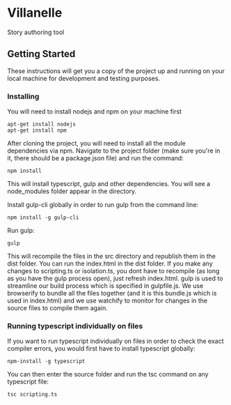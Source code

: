 # Villanelle
Story authoring tool

## Getting Started

These instructions will get you a copy of the project up and running on your local machine for development and testing purposes.

### Installing

You will need to install nodejs and npm on your machine first

```
apt-get install nodejs
apt-get install npm
```

After cloning the project, you will need to install all the module dependencies via npm. Navigate to the project folder (make sure you're in it, there should be a package.json file) and run the command:

```
npm install
```

This will install typescript, gulp and other dependencies. You will see a node_modules folder appear in the directory.

Install gulp-cli globally in order to run gulp from the command line:

```
npm install -g gulp-cli
```

Run gulp:
```
gulp
```

This will recompile the files in the src directory and republish them in the dist folder. You can run the index.html in the dist folder. If you make any changes to scripting.ts or isolation.ts, you dont have to recompile (as long as you have the gulp process open), just refresh index.html.
gulp is used to streamline our build process which is specified in gulpfile.js. We use browserify to bundle all the files together (and it is this bundle.js which is used in index.html) and we use watchify to monitor for changes in the source files to compile them again.

### Running typescript individually on files

If you want to run typescript individually on files in order to check the exact compiler errors, you would first have to install typescript globally:

```
npm-install -g typescript
```

You can then enter the source folder and run the tsc command on any typescript file:

```
tsc scripting.ts
```
